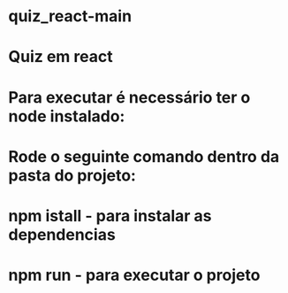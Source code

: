 # quiz_react-main

# Quiz em react 
# Para executar é necessário ter o node instalado:
# Rode o seguinte comando dentro da pasta do projeto:
# npm istall - para instalar as dependencias
# npm run - para executar o projeto 

